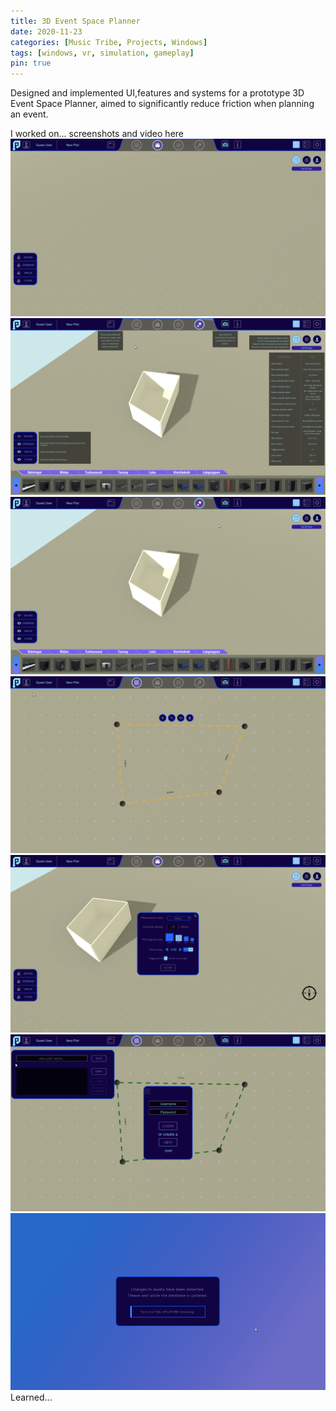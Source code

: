 ```yaml
---
title: 3D Event Space Planner
date: 2020-11-23
categories: [Music Tribe, Projects, Windows]
tags: [windows, vr, simulation, gameplay]
pin: true
---
```


Designed and implemented UI,features and systems for a prototype 3D Event Space Planner, aimed to significantly reduce friction
when planning an event.

I worked on...
screenshots and video here
![Main Screen](/assets/images/musicTribe/main_screen.PNG "Main Screen")
![Help Overlay](/assets/images/musicTribe/help_overlay.PNG "Help Overlay")
![Catalogue Menu](/assets/images/musicTribe/catalogue_menu.PNG "Catalogue Menu")
![Editing a Wall](/assets/images/musicTribe/editing_wall.PNG "Editing a Wall")
![Settings Menu](/assets/images/musicTribe/settings_menu.PNG "Settings Menu")
![User Menu & Save Menu](/assets/images/musicTribe/user_save_menu.PNG "User Menu & Save Menu")
![Loading Screen](/assets/images/musicTribe/loading_screen.png "Loading Screen")
Learned...

